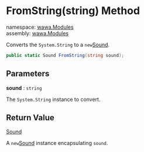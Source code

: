 # FromString\(string\) Method

namespace: [wawa\.Modules](../../wawa.Modules.md)<br />
assembly: [wawa\.Modules](../../../wawa.Modules.md)

Converts the `System.String` to a `new`[Sound](../../../wawa.Modules/wawa.Modules/Sound.md)\.

```csharp
public static Sound FromString(string sound);
```

## Parameters

__sound__ : `string`

The `System.String` instance to convert\.

## Return Value

[Sound](../../../wawa.Modules/wawa.Modules/Sound.md)

A `new`[Sound](../../../wawa.Modules/wawa.Modules/Sound.md) instance encapsulating `sound`\.

